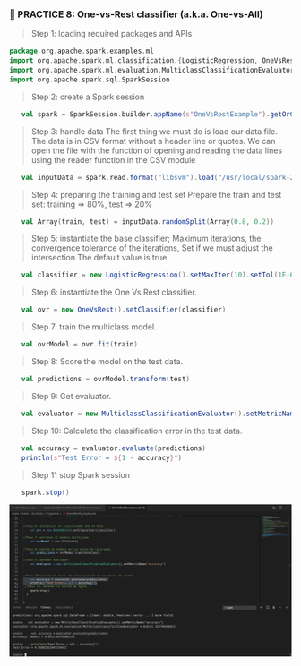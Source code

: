 ### :memo: PRACTICE 8: One-vs-Rest classifier (a.k.a. One-vs-All)
> Step 1: loading required packages and APIs
 ```scala
package org.apache.spark.examples.ml
import org.apache.spark.ml.classification.{LogisticRegression, OneVsRest}
import org.apache.spark.ml.evaluation.MulticlassClassificationEvaluator
import org.apache.spark.sql.SparkSession
 ```

> Step 2: create a Spark session
 ```scala
    val spark = SparkSession.builder.appName(s"OneVsRestExample").getOrCreate()
 ```
> Step 3: handle data The first thing we must do is load our data file. The data is in CSV format
without a header line or quotes. We can open the file with the function of opening and reading the data lines
using the reader function in the CSV module
 ```scala
    val inputData = spark.read.format("libsvm").load("/usr/local/spark-2.3.4-bin-hadoop2.6/data/mllib/sample_multiclass_classification_data.txt")
 ```
> Step 4: preparing the training and test set
Prepare the train and test set: training => 80%, test => 20%
 ```scala
    val Array(train, test) = inputData.randomSplit(Array(0.8, 0.2))
 ```
> Step 5: instantiate the base classifier; Maximum iterations, the convergence tolerance of the iterations, Set if we must adjust the intersection The default value is true.
 ```scala
    val classifier = new LogisticRegression().setMaxIter(10).setTol(1E-6).setFitIntercept(true)
 ```
   
> Step 6: instantiate the One Vs Rest classifier.
 ```scala
    val ovr = new OneVsRest().setClassifier(classifier)
 ```
> Step 7: train the multiclass model.
 ```scala
    val ovrModel = ovr.fit(train)
 ```
> Step 8: Score the model on the test data.
 ```scala
    val predictions = ovrModel.transform(test)
```

> Step 9: Get evaluator.
 ```scala
    val evaluator = new MulticlassClassificationEvaluator().setMetricName("accuracy")
```

> Step 10: Calculate the classification error in the test data.
 ```scala
    val accuracy = evaluator.evaluate(predictions)
    println(s"Test Error = ${1 - accuracy}")
 ```

> Step 11 stop Spark session
 ```scala
    spark.stop()
 ```
![Alt text](OneVsRestExample.png "One-vs-Rest classifier")